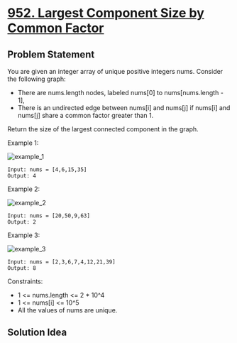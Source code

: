 # [952. Largest Component Size by Common Factor](https://leetcode.com/problems/largest-component-size-by-common-factor/)

## Problem Statement
You are given an integer array of unique positive integers nums. Consider the following graph:

* There are nums.length nodes, labeled nums[0] to nums[nums.length - 1],
* There is an undirected edge between nums[i] and nums[j] if nums[i] and nums[j] share a common factor greater than 1.

Return the size of the largest connected component in the graph.

Example 1:

<img align="middle" src="https://assets.leetcode.com/uploads/2018/12/01/ex1.png" alt="example_1"/>

```
Input: nums = [4,6,15,35]
Output: 4
```

Example 2:

<img align="middle" src="https://assets.leetcode.com/uploads/2018/12/01/ex2.png" alt="example_2"/>

```
Input: nums = [20,50,9,63]
Output: 2
```

Example 3:

<img align="middle" src="https://assets.leetcode.com/uploads/2018/12/01/ex3.png" alt="example_3"/>

```
Input: nums = [2,3,6,7,4,12,21,39]
Output: 8
```

Constraints:
* 1 <= nums.length <= 2 * 10^4
* 1 <= nums[i] <= 10^5
* All the values of nums are unique.

## Solution Idea

